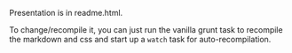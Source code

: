 Presentation is in readme.html.

To change/recompile it, you can just run the vanilla grunt task to recompile the markdown and css and start up a `watch` task for auto-recompilation.